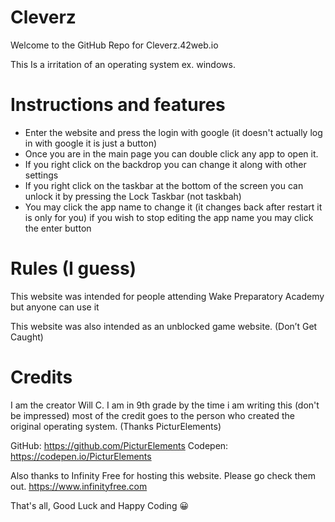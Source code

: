 # Cleverz
Welcome to the GitHub Repo for Cleverz.42web.io 

This Is a irritation of an operating system ex. windows. 

# Instructions and features

* Enter the website and press the login with google (it doesn't actually log in with google it is just a button)
* Once you are in the main page you can double click any app to open it.
* If you right click on the backdrop you can change it along with other settings 
* If you right click on the taskbar at the bottom of the screen you can unlock it by pressing the Lock Taskbar (not taskbah) 
* You may click the app name to change it (it changes back after restart it is only for you) if you wish to stop editing the app name you may click the enter button

# Rules (I guess)

This website was intended for people attending Wake Preparatory Academy but anyone can use it

This website was also intended as an unblocked game website. (Don’t Get Caught) 

# Credits

I am the creator Will C. I am in 9th grade by the time i am writing this (don't be impressed) most of the credit goes to the person who created the original operating system. (Thanks PicturElements)


GitHub: https://github.com/PicturElements
Codepen: https://codepen.io/PicturElements


Also thanks to Infinity Free for hosting this website. Please go check them out.
https://www.infinityfree.com 

That's all, Good Luck and Happy Coding 😀







